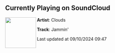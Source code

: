 ## Currently Playing on SoundCloud

[<img align="left" width="100" src="https://i1.sndcdn.com/artworks-FhYnNQZxgXIpLfxX-rD5VMg-t500x500.jpg">](https://soundcloud.com/cloudstechno/jammin-1?in=saxurn/sets/zaza-planet)

**Artist**: Clouds 

**Track**: Jammin'

Last updated at 09/10/2024 09:47
